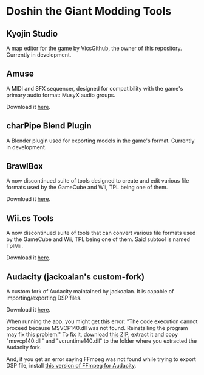 # Doshin the Giant Modding Tools
## Kyojin Studio
A map editor for the game by VicsGithub, the owner of this repository. Currently in development.

## Amuse
A MIDI and SFX sequencer, designed for compatibility with the game's primary audio format: MusyX audio groups.

Download it [here](https://github.com/AxioDL/amuse/releases/download/v1.15/amuse-2018_09_08-win64.zip).
## charPipe Blend Plugin
A Blender plugin used for exporting models in the game's format. Currently in development.
## BrawlBox
A now discontinued suite of tools designed to create and edit various file formats used by the GameCube and Wii, TPL being one of them.

Download it [here](https://github.com/libertyernie/brawltools/releases/download/v0.78_h1/BrawlBox.v0.78.Hotfix.1.exe).
## Wii.cs Tools
A now discontinued suite of tools that can convert various file formats used by the GameCube and Wii, TPL being one of them. Said subtool is named TplMii.

Download it [here](https://storage.googleapis.com/google-code-archive-downloads/v2/code.google.com/showmiiwads/Wii.cs%20Tools%200.3.rar).
## Audacity (jackoalan's custom-fork)
A custom fork of Audacity maintained by jackoalan. It is capable of importing/exporting DSP files.

Download it [here](https://github.com/libertyernie/brawltools/releases/download/v0.78_h1/BrawlBox.v0.78.Hotfix.1.exe).

When running the app, you might get this error: "The code execution cannot proceed because MSVCP140.dll was not found. Reinstalling the program may fix this problem." To fix it, download [this ZIP](https://www.fosshub.com/Audacity-old.html?dwl=audacity-win-2.3.0.zip), extract it and copy "msvcp140.dll" and "vcruntime140.dll" to the folder where you extracted the Audacity fork.

And, if you get an error saying FFmpeg was not found while trying to export DSP file, install [this version of FFmpeg for Audacity](https://lame.buanzo.org/ffmpeg-win-2.2.2.exe).
